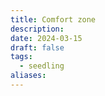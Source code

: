 ```yaml
---
title: Comfort zone
description: 
date: 2024-03-15
draft: false
tags:
  - seedling
aliases:
---
```

